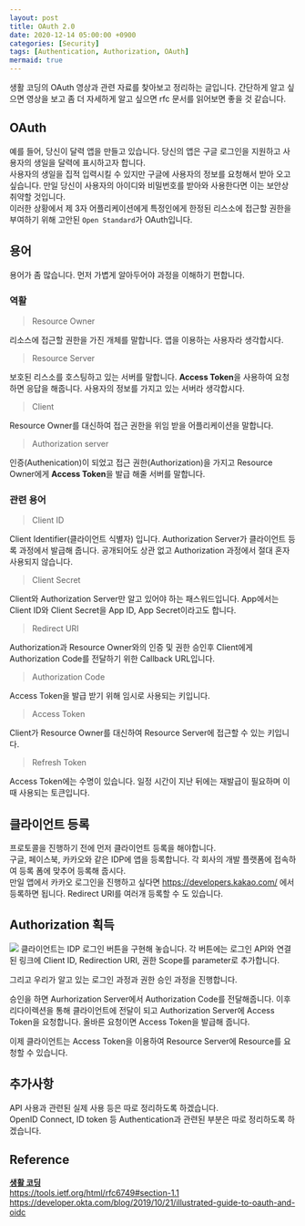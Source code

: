 ```yaml
---
layout: post
title: OAuth 2.0
date: 2020-12-14 05:00:00 +0900
categories: [Security]
tags: [Authentication, Authorization, OAuth]
mermaid: true
---
```


생활 코딩의 OAuth 영상과 관련 자료를 찾아보고 정리하는 글입니다. 간단하게 알고 싶으면 영상을 보고 좀 더 자세하게 알고 싶으면 rfc 문서를 읽어보면 좋을 것 같습니다. 

## OAuth
예를 들어, 당신이 달력 앱을 만들고 있습니다. 당신의 앱은 구글 로그인을 지원하고 사용자의 생일을 달력에 표시하고자 합니다.<br/>
사용자의 생일을 집적 입력시킬 수 있지만 구글에 사용자의 정보를 요청해서 받아 오고 싶습니다. 만일 당신이 사용자의 아이디와 비밀번호를 받아와 사용한다면 이는 보안상 취약할 것입니다.<br/>
이러한 상황에서 제 3자 어플리케이션에게 특정인에게 한정된 리스소에 접근할 권한을 부여하기 위해 고안된 `Open Standard`가 OAuth입니다.

## 용어
용어가 좀 많습니다. 먼저 가볍게 알아두어야 과정을 이해하기 편합니다.

### 역활
> Resource Owner

리소스에 접근할 권한을 가진 개체를 말합니다. 앱을 이용하는 사용자라 생각합시다.

> Resource Server

보호된 리스소를 호스팅하고 있는 서버를 말합니다. **Access Token**을 사용하여 요청하면 응답을 해줍니다. 사용자의 정보를 가지고 있는 서버라 생각합시다.

> Client

Resource Owner를 대신하여 접근 권한을 위임 받을 어플리케이션을 말합니다.

> Authorization server

인증(Authenication)이 되었고 접근 권한(Authorization)을 가지고 Resource Owner에게 **Access Token**을 발급 해줄 서버를 말합니다.

### 관련 용어
> Client ID

Client Identifier(클라이언트 식별자) 입니다. Authorization Server가 클라이언트 등록 과정에서 발급해 줍니다. 공개되어도 상관 없고 Authorization 과정에서 절대 혼자 사용되지 않습니다.

> Client Secret

Client와 Authorization Server만 알고 있어야 하는 패스워드입니다. App에서는 Client ID와 Client Secret을  App ID, App Secret이라고도 합니다.

> Redirect URI

Authorization과 Resource Owner와의 인증 및 권한 승인후 Client에게 Authorization Code를 전달하기 위한 Callback URL입니다.

> Authorization Code

Access Token을 발급 받기 위해 임시로 사용되는 키입니다.

> Access Token

Client가 Resource Owner를 대신하여 Resource Server에 접근할 수 있는 키입니다.

> Refresh Token

Access Token에는 수명이 있습니다. 일정 시간이 지난 뒤에는 재발급이 필요하며 이때 사용되는 토큰입니다.


## 클라이언트 등록
프로토콜을 진행하기 전에 먼저 클라이언트 등록을 해야합니다.<br/>
구글, 페이스북, 카카오와 같은 IDP에 앱을 등록합니다. 각 회사의 개발 플랫폼에 접속하여 등록 폼에 맞추어 등록해 줍시다.<br/>
만일 앱에서 카카오 로그인을 진행하고 싶다면 <https://developers.kakao.com/> 에서 등록하면 됩니다.
Redirect URI를 여러개 등록할 수 도 있습니다.

## Authorization 획득
[![](https://mermaid.ink/img/eyJjb2RlIjoic2VxdWVuY2VEaWFncmFtXG4gICAgcGFydGljaXBhbnQgQ2xpZW50XG4gICAgcGFydGljaXBhbnQgUmVzb3VyY2VPd25lclxuICAgIHBhcnRpY2lwYW50IEF1dGhvcml6YXRpb25TZXJ2ZXJcbiAgICBwYXJ0aWNpcGFudCBSZXNvdXJjZVNlcnZlclxuXG4gICAgQ2xpZW50LT4-UmVzb3VyY2VPd25lcjogUmVzb3VyY2UgT3duZXLsmYAgQXV0aG9yaXphdGlvbiBTZXJ2ZXLsmYAg7Jew6rKwXG4gICAgUmVzb3VyY2VPd25lci0-PkF1dGhvcml6YXRpb25TZXJ2ZXI6IOyduOymnSDsiJjtlolcbiAgICBBdXRob3JpemF0aW9uU2VydmVyLT4-UmVzb3VyY2VPd25lcjog7ISx6rO17IucLCDsoJHqt7wg6raM7ZWcIOyKueyduCDsmpTssq1cbiAgICBSZXNvdXJjZU93bmVyLT4-QXV0aG9yaXphdGlvblNlcnZlcjog6raM7ZWcIOyKueyduFxuICAgIEF1dGhvcml6YXRpb25TZXJ2ZXItPj5SZXNvdXJjZU93bmVyOiBBdXRob3JpemF0aW9uIENvZGXsmYAg7ZWo6ruYIOumrOuLpOydtOugieyFmCDrqoXroLlcbiAgICBSZXNvdXJjZU93bmVyLT4-Q2xpZW50OiBBdXRob3JpemF0aW9uIENvZGUg7KCE64usXG4gICAgQ2xpZW50LT4-QXV0aG9yaXphdGlvblNlcnZlcjogQ2xpZW50IElELCBDbGllbnQgU2VjcmV0LCBSZWRpcmVjdCBVUkksIEF1dGhvcml6YXRpb24gQ29kZVxuICAgIEF1dGhvcml6YXRpb25TZXJ2ZXItPj5DbGllbnQ6IOyEseqzteyLnCwgQWNjZXNzIFRva2VuIOyghOuLrFxuICAgIENsaWVudC0-PlJlc291cmNlU2VydmVyOiBBY2Nlc3MgVG9rZW7qs7wg7ZWo6ruYIOumrOyGjOyKpCDsmpTssq1cbiAgICBSZXNvdXJjZVNlcnZlci0-PkNsaWVudDog66as7IaM7IqkIOyghOuLrCIsIm1lcm1haWQiOnsidGhlbWUiOiJkZWZhdWx0In0sInVwZGF0ZUVkaXRvciI6ZmFsc2V9)](https://mermaid-js.github.io/mermaid-live-editor/#/edit/eyJjb2RlIjoic2VxdWVuY2VEaWFncmFtXG4gICAgcGFydGljaXBhbnQgQ2xpZW50XG4gICAgcGFydGljaXBhbnQgUmVzb3VyY2VPd25lclxuICAgIHBhcnRpY2lwYW50IEF1dGhvcml6YXRpb25TZXJ2ZXJcbiAgICBwYXJ0aWNpcGFudCBSZXNvdXJjZVNlcnZlclxuXG4gICAgQ2xpZW50LT4-UmVzb3VyY2VPd25lcjogUmVzb3VyY2UgT3duZXLsmYAgQXV0aG9yaXphdGlvbiBTZXJ2ZXLsmYAg7Jew6rKwXG4gICAgUmVzb3VyY2VPd25lci0-PkF1dGhvcml6YXRpb25TZXJ2ZXI6IOyduOymnSDsiJjtlolcbiAgICBBdXRob3JpemF0aW9uU2VydmVyLT4-UmVzb3VyY2VPd25lcjog7ISx6rO17IucLCDsoJHqt7wg6raM7ZWcIOyKueyduCDsmpTssq1cbiAgICBSZXNvdXJjZU93bmVyLT4-QXV0aG9yaXphdGlvblNlcnZlcjog6raM7ZWcIOyKueyduFxuICAgIEF1dGhvcml6YXRpb25TZXJ2ZXItPj5SZXNvdXJjZU93bmVyOiBBdXRob3JpemF0aW9uIENvZGXsmYAg7ZWo6ruYIOumrOuLpOydtOugieyFmCDrqoXroLlcbiAgICBSZXNvdXJjZU93bmVyLT4-Q2xpZW50OiBBdXRob3JpemF0aW9uIENvZGUg7KCE64usXG4gICAgQ2xpZW50LT4-QXV0aG9yaXphdGlvblNlcnZlcjogQ2xpZW50IElELCBDbGllbnQgU2VjcmV0LCBSZWRpcmVjdCBVUkksIEF1dGhvcml6YXRpb24gQ29kZVxuICAgIEF1dGhvcml6YXRpb25TZXJ2ZXItPj5DbGllbnQ6IOyEseqzteyLnCwgQWNjZXNzIFRva2VuIOyghOuLrFxuICAgIENsaWVudC0-PlJlc291cmNlU2VydmVyOiBBY2Nlc3MgVG9rZW7qs7wg7ZWo6ruYIOumrOyGjOyKpCDsmpTssq1cbiAgICBSZXNvdXJjZVNlcnZlci0-PkNsaWVudDog66as7IaM7IqkIOyghOuLrCIsIm1lcm1haWQiOnsidGhlbWUiOiJkZWZhdWx0In0sInVwZGF0ZUVkaXRvciI6ZmFsc2V9)
클라이언트는 IDP 로그인 버튼을 구현해 놓습니다. 각 버튼에는 로그인 API와 연결된 링크에 Client ID, Redirection URI, 권한 Scope를 parameter로 추가합니다.

그리고 우리가 알고 있는 로그인 과정과 권한 승인 과정을 진행합니다.

승인을 하면 Aurhorization Server에서 Authorization Code를 전달해줍니다. 이후 리다이렉션을 통해 클라이언트에 전달이 되고 Authorization Server에 Access Token을 요청합니다. 올바른 요청이면 Access Token을 발급해 줍니다.

이제 클라이언트는 Access Token을 이용하여 Resource Server에 Resource를 요청할 수 있습니다.


## 추가사항
API 사용과 관련된 실제 사용 등은 따로 정리하도록 하겠습니다.<br/>
OpenID Connect, ID token 등 Authentication과 관련된 부분은 따로 정리하도록 하겠습니다.

## Reference
[**생활 코딩**](https://opentutorials.org/module/3668)<br/>
<https://tools.ietf.org/html/rfc6749#section-1.1><br/>
<https://developer.okta.com/blog/2019/10/21/illustrated-guide-to-oauth-and-oidc>
